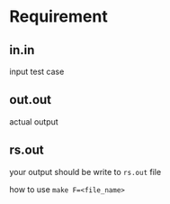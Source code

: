 # Requirement
## in.in
input test case

## out.out
actual output

## rs.out
your output should be write to ``rs.out`` file

how to use
``make F=<file_name>``
